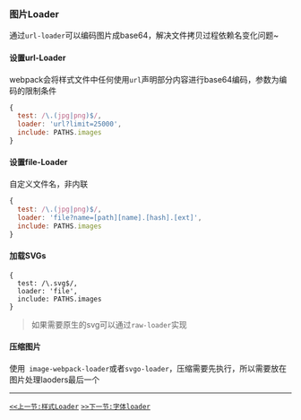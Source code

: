 ### 图片Loader

通过`url-loader`可以编码图片成base64，解决文件拷贝过程依赖名变化问题~

#### 设置url-Loader

webpack会将样式文件中任何使用`url`声明部分内容进行base64编码，参数为编码的限制条件

```js
{
  test: /\.(jpg|png)$/,
  loader: 'url?limit=25000',
  include: PATHS.images
}
```

#### 设置file-Loader

自定义文件名，非内联

```js
{
  test: /\.(jpg|png)$/,
  loader: 'file?name=[path][name].[hash].[ext]',
  include: PATHS.images
}
```

#### 加载SVGs

```
{
  test: /\.svg$/,
  loader: 'file',
  include: PATHS.images
}
```
>如果需要原生的svg可以通过`raw-loader`实现

#### 压缩图片

使用` image-webpack-loader`或者`svgo-loader`，压缩需要先执行，所以需要放在图片处理laoders最后一个

-----

[`<<上一节:样式Loader`](./Loading-Styles.md)
[`>>下一节:字体loader`](./Loading-Fonts.md)
